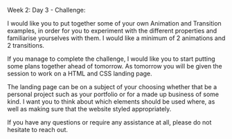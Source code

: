 Week 2: Day 3 - Challenge: 

I would like you to put together some of your own Animation and Transition examples, in order for you to experiment with the different properties and familiarise yourselves with them. I would like a minimum of 2 animations and 2 transitions.
 
If you manage to complete the challenge, I would like you to start putting some plans together ahead of tomorrow. As tomorrow you will be given the session to work on a HTML and CSS landing page.
 
The landing page can be on a subject of your choosing whether that be a personal project such as your portfolio or for a made up business of some kind. I want you to think about which elements should be used where, as well as making sure that the website styled appropriately.
 
If you have any questions or require any assistance at all, please do not hesitate to reach out.
